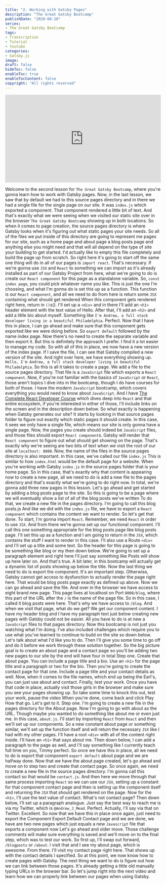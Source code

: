 ```yaml
---
title: "2. Working with Gatsby Pages"
description: "The Great Gatsby Bootcamp"
publishDate: "2020-08-20"
series:
- The Great Gatsby Bootcamp
tags: 
- Transcription
- Tutorial
- Youtube
categories: 
- Gatsby.js
image:
draft: false
hideToc: false
enableToc: true
enableTocContent: false
copyright: "All rights reserved"
---
```


<div style="position: relative; padding-bottom: 56.25%;">
  <iframe 
    style="position: absolute; top: 0; left: 0; width: 100%; height: 100%;"
    src="https://www.youtube.com/embed/8t0vNu2fCCM?start=890"
    frameborder="0"
    allow="accelerometer; autoplay; encrypted-media; gyroscope; picture-in-picture" allowfullscreen
  >
  </iframe>
</div>

Welcome to the second lesson for `The Great Gatsby Bootcamp`, where you're gonna learn how to work with Gatsby pages.
Now, in the last lesson, we saw that by default we had to this source pages directory and in there we had a single file for the single page on our site.
It was `index.js` which exported a component.
That component rendered a little bit of text.
And that's exactly what we were seeing when we visited our static site over in the browser `The Great Gatsby Bootcamp` showing up in both locations.
So when it comes to page creation, the source pages directory is where Gatsby looks when it's figuring out what static pages your site needs.
So all of the files we put inside of this directory are going to represent me pages for our site, such as a home page and about page a blog posts page and anything else you might need and that will all depend on the type of site your building to get started.
I'd actually like to empty this file completely and build the page up from scratch.
So right here it's going to start off the same one thing will do in all of our pages is `import react`.
That's necessary.
If we're gonna use `JSX` and `React` to something we can import as it's already installed as part of our Gatsby Project from here, what we're going to do is create our `React component` for this page as a standalone variable.
So, `const index page`, you could pick whatever name you like.
This is just the one I'm choosing, and what I'm gonna do is set this up as a function.
This function is our `React component`, and all we need to do from here is return some `JSX` containing what should get rendered When this component gets rendered right here, return in `()`s().
I'll set up a `<div>` and in there I'll add an `<h1>` header element with the text value of Hello.
After that, I'll add an `<h2>` and add a little bio about myself.
Something like `I'm Andrew, a full stack developer living in a beautiful Philadelphia`.
Perfect.
Now that I have this in place, I can go ahead and make sure that this component gets exported like we were doing before.
So  `export default` followed by the name index page.
Now there's no need to create the separate variable and then export it.
But this is definitely the approach I prefer.
I find it a lot easier to manage my code.
So with all of this in place, we now have a new version of the index page.
If I save the file, I can see that Gatsby compiled a new version of the site.
And right over here, we have everything showing up.
`Hello, I'm Andrew, a full stack developer living in beautiful Philadelphia`.
So this is all it takes to create a page.
We add a file to the source pages directory.
That file is a `JavaScript` file which exports a `React component`.
Now, if you're not familiar with the basics of `JavaScript` or `React`, those aren't topics I dive into in the bootcamp, though I do have courses for both of those.
I have the modern `JavaScript` bootcamp, which covers everything you would need to know about `JavaScript`.
And I have [The Complete React Developer Course](https://www.udemy.com/course/react-2nd-edition/)  which dives deep into `React` and that entire ecosystem, if you're interested in either of those, I'll include links on the screen and in the description down below.
So what exactly is happening when Gatsby generates our site? It starts by looking in that source pages folder to figure out exactly which static pages it should create.
In this case, it sees we only have a single file, which means our site is only gonna have a single page.
Now, the pages you create should indeed be `JavaScript` files, and those files should export `React component`s.
Gatsby will render that `React component` to figure out what should get showing on the page.
That's exactly why we're seeing are two bits of text when we visit the root of our site at `localhost: 8000`.
Now, the name of the files in the source pages directory is also important.
In this case, we've called our file `index.js` This is similar to how `index.html` would be the default page for a website.
When you're working with Gatsby `index.js` in the source pages folder that is your home page.
So in this case, that's exactly why that content is appearing now to create a new page, all we need to do is add a new file to the pages directory and that's exactly what we're going to do right now.
In total, we're gonna add three new pages in this lesson.
Let's go ahead and get started by adding a blog posts page to the site.
So this is going to be a page where we will eventually show a list of all of the blog posts we've written To do that, we create a new file in the pages directory.
I'm going to call this blog posts.js And like we did with the `index.js` file, we have to export a `React component` which contains the content we want to render.
So let's get that done.
To start, I'm gonna import `React`.
Remember, we need `React` in order to use `JSX`.
And from there we're gonna set up our functional component.
I'll call this one something appropriate for the blog posts page like blog posts page.
I'll set this up as a function and I am going to return in the `JSX`, which contains the stuff I want to render in this case.
I'll also use a Route `<div>` and I'll set up a title and some text.
So the header for this page is going to be something like blog or my then down below.
We're going to set up a paragraph element and right here I'll just say something like Posts will show up here later on.
And that's true.
A bit later, in this bootcamp will actually get a dynamic list of posts showing up below the title.
Now the last thing we need to do is export the component.
It's an important step.
Otherwise, Gatsby cannot get access to dysfunction to actually render the page right here.
That would be blog posts page exactly as defined up above.
Now we can go ahead and save the file.
And over in the browser we have access to eight brand new page.
This page lives at localhost on Port `8000/blog`, where this part of the URL after the `/` is the name of the page file.
So in this case, I called it blog posts were here.
That's why we have access to `/blog`.
And when we visit that page, what do we get? We get our component content.
I have my header blog and I have my paragraph text just below creating new pages with Gatsby could not be easier.
All you have to do is at new a `JavaScript` files to that pages directory.
Now this bootcamp is not just you watching what I'm doing.
I've also included challenges which require you to use what you've learned to continue to build on the site so down below.
Let's talk about what I'd like you to do.
Then I'll give you some time to go off and do it before we work through these solution together.
So the big picture goal is to create an about page and a contact page so you'll be adding two new pages to our site by the end will have four in total Step one.
Create that about page.
You can include a page title and a bio.
Use an `<h1>` for the page title and a paragraph or two for the bio.
Then you're going to create the contact page for that one.
Include a page title and your contact details as well.
Now, when it comes to the file names, which end up being the Earl's, you can just use about and contact.
Finally, test your work.
Once you have that code in place, actually visit those girls in the browser and make sure you see your pages showing up.
So take some time to knock this out, test your work, pause the video When you're done, come back and click Play How that go.
Let's get to it.
Step one.
I'm going to create a new file in the pages directory for the About page.
Now I'm going to go with about as the URL.
Though maybe you wanted to do something like about me or even just me.
In this case, `about.js`.
I'll start by importing `React` from `React` and then we'll set up our components.
So a new constant about page or something similar, we'll set up the function itself and will return the necessary `JSX` like I had with my other pages.
I'll have a root `<div>` with all of the content right inside.
I'll have an `<h1>` that says about me.
Then down below, I can add a paragraph to the page as well, and I'll say something like I currently teach full time on you, Timmy perfect.
So once we have this in place, all we need to do is export that component  `export default` about page and we are halfway done.
Now that we have the about page created, let's go ahead and move on to step two and create that contact page.
So once again, we need to create a new file in the source pages directory.
I'm gonna call this contact so that would be `contact.js`.
And then here we move through that same process importing `React` so we can use our `JSX`, setting up a constant for that component contact page and then is setting up the component itself and returning the `JSX` that should get rendered on the page.
Now for the `<h1>`, I'll use the text value of contact.
What's not contact page? Then down below, I'll set up a paragraph analogue.
Just say the best way to reach me is via my Twitter, which is `@Andrew_J_Mead`.
Perfect.
Actually, I'll say via that on Twitter.
Excellent.
So now that we have this in place once again, just need to export the Component Export Default Contact page and we are done, we have are two new pages which just equals a new `Javascript` file that exports a component now Let's go ahead and older move.
Those challenge comments will make sure everything is saved and we'll move on to the final step, which was to test our work.
So first up, I'll swap out forward, `/blogposts` or `/about`.
I visit that and I see my about page, which is awesome.
From there.
I'll visit my contact page right here.
That shows up with the contact details I specified.
So at this point, we now know how to create pages with Gatsby.
The next thing we want to do is figure out how we can link between those pages.
It's already getting a little old manually typing URLs in the browser bar.
So let's jump right into the next video and learn how we can properly link between our pages when using Gatsby.
